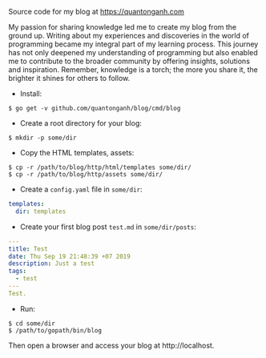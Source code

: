 Source code for my blog at https://quantonganh.com

My passion for sharing knowledge led me to create my blog from the ground up. Writing about my experiences and discoveries in the world of programming became my integral part of my learning process. This journey has not only deepened my understanding of programming but also enabled me to contribute to the broader community by offering insights, solutions and inspiration. Remember, knowledge is a torch; the more you share it, the brighter it shines for others to follow.

- Install:

```shell
$ go get -v github.com/quantonganh/blog/cmd/blog
```

- Create a root directory for your blog:

```shell
$ mkdir -p some/dir
```

- Copy the HTML templates, assets:

```shell
$ cp -r /path/to/blog/http/html/templates some/dir/
$ cp -r /path/to/blog/http/assets some/dir/
```

- Create a `config.yaml` file in `some/dir`:

```yaml
templates:
  dir: templates
```

- Create your first blog post `test.md` in `some/dir/posts`:

```yaml
---
title: Test
date: Thu Sep 19 21:48:39 +07 2019
description: Just a test
tags:
  - test
---
Test.
```

- Run:

```shell
$ cd some/dir
$ /path/to/gopath/bin/blog
```

Then open a browser and access your blog at http://localhost.
